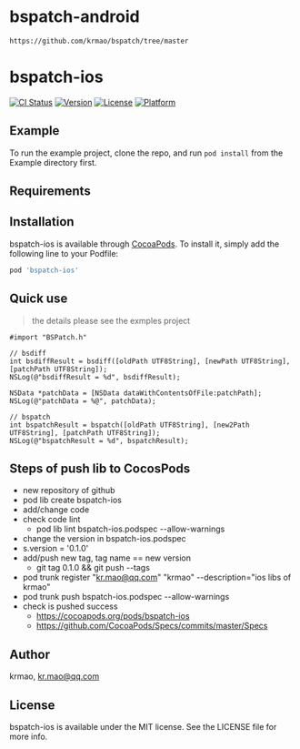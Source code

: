 # bspatch-android
```
https://github.com/krmao/bspatch/tree/master
```

# bspatch-ios

[![CI Status](https://img.shields.io/travis/krmao/bspatch-ios.svg?style=flat)](https://travis-ci.org/krmao/bspatch-ios)
[![Version](https://img.shields.io/cocoapods/v/bspatch-ios.svg?style=flat)](https://cocoapods.org/pods/bspatch-ios)
[![License](https://img.shields.io/cocoapods/l/bspatch-ios.svg?style=flat)](https://cocoapods.org/pods/bspatch-ios)
[![Platform](https://img.shields.io/cocoapods/p/bspatch-ios.svg?style=flat)](https://cocoapods.org/pods/bspatch-ios)

## Example

To run the example project, clone the repo, and run `pod install` from the Example directory first.

## Requirements

## Installation

bspatch-ios is available through [CocoaPods](https://cocoapods.org). To install
it, simply add the following line to your Podfile:

```ruby
pod 'bspatch-ios'
```

## Quick use
> the details please see the exmples project

```
#import "BSPatch.h"

// bsdiff
int bsdiffResult = bsdiff([oldPath UTF8String], [newPath UTF8String], [patchPath UTF8String]);
NSLog(@"bsdiffResult = %d", bsdiffResult);

NSData *patchData = [NSData dataWithContentsOfFile:patchPath];
NSLog(@"patchData = %@", patchData);

// bspatch
int bspatchResult = bspatch([oldPath UTF8String], [new2Path UTF8String], [patchPath UTF8String]);
NSLog(@"bspatchResult = %d", bspatchResult);
```

## Steps of push lib to CocosPods

- new repository of github
- pod lib create bspatch-ios
- add/change code
- check code lint
    - pod lib lint bspatch-ios.podspec --allow-warnings
- change the version in bspatch-ios.podspec
-   s.version          = '0.1.0'
- add/push new tag, tag name == new version
    - git tag 0.1.0 && git push --tags
- pod trunk register "kr.mao@qq.com" "krmao" --description="ios libs of krmao"
- pod trunk push bspatch-ios.podspec --allow-warnings
- check is pushed success 
    - https://cocoapods.org/pods/bspatch-ios
    - https://github.com/CocoaPods/Specs/commits/master/Specs

## Author

krmao, kr.mao@qq.com

## License

bspatch-ios is available under the MIT license. See the LICENSE file for more info.
